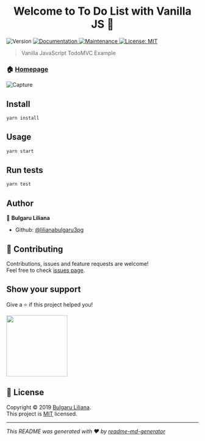 <h1 align="center">Welcome to To Do List with Vanilla JS 👋</h1>
<p>
  <img alt="Version" src="https://img.shields.io/badge/version-1.0.0-blue.svg?cacheSeconds=2592000" />
  <a href="https://github.com/lilianabulgaru3pg/TodoListApp#readme">
    <img alt="Documentation" src="https://img.shields.io/badge/documentation-yes-brightgreen.svg" target="_blank" />
  </a>
  <a href="https://github.com/lilianabulgaru3pg/TodoListApp/graphs/commit-activity">
    <img alt="Maintenance" src="https://img.shields.io/badge/Maintained%3F-yes-green.svg" target="_blank" />
  </a>
  <a href="https://github.com/lilianabulgaru3pg/TodoListApp/blob/master/LICENSE">
    <img alt="License: MIT" src="https://img.shields.io/badge/License-MIT-yellow.svg" target="_blank" />
  </a>
</p>

> Vanilla JavaScript TodoMVC Example

### 🏠 [Homepage](https://github.com/lilianabulgaru3pg/TodoListApp#readme)
![Capture](https://user-images.githubusercontent.com/13253931/61716212-502eec80-ad67-11e9-9190-c5826abfe669.PNG)

## Install

```sh
yarn install
```

## Usage

```sh
yarn start
```

## Run tests

```sh
yarn test
```

## Author

👤 **Bulgaru Liliana**

* Github: [@lilianabulgaru3pg](https://github.com/lilianabulgaru3pg)

## 🤝 Contributing

Contributions, issues and feature requests are welcome!<br />Feel free to check [issues page](https://github.com/lilianabulgaru3pg/TodoListApp/issues).

## Show your support

Give a ⭐️ if this project helped you!

<a href="https://www.patreon.com/Lily">
  <img src="https://c5.patreon.com/external/logo/become_a_patron_button@2x.png" width="160">
</a>

## 📝 License

Copyright © 2019 [Bulgaru Liliana](https://github.com/lilianabulgaru3pg).<br />
This project is [MIT](https://github.com/lilianabulgaru3pg/TodoListApp/blob/master/LICENSE) licensed.

***
_This README was generated with ❤️ by [readme-md-generator](https://github.com/kefranabg/readme-md-generator)_

